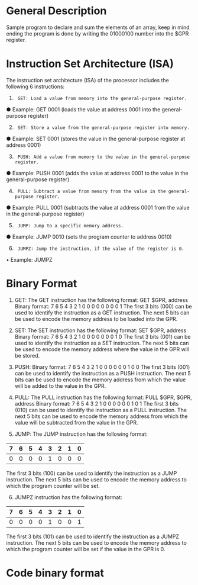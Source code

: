 # General Description
Sample program to declare and sum the elements of an array, keep in mind ending the program is done by writing the 01000100 number into the $GPR register.
# Instruction Set Architecture (ISA)
The instruction set architecture (ISA) of the processor includes the following 6 instructions: 
1.   	GET: Load a value from memory into the general-purpose register.
●        Example: GET 0001 (loads the value at address 0001 into the general-purpose register)
 
2.   	SET: Store a value from the general-purpose register into memory.
●        Example: SET 0001 (stores the value in the general-purpose register at address 0001)
 
3.   	PUSH: Add a value from memory to the value in the general-purpose register.
●        Example: PUSH 0001 (adds the value at address 0001 to the value in the general-purpose register)
 
4.   	PULL: Subtract a value from memory from the value in the general-purpose register.
●        Example:  PULL 0001 (subtracts the value at address 0001 from the value in the general-purpose register)
 
5.   	JUMP: Jump to a specific memory address.
●        Example:  JUMP 0010 (sets the program counter to address 0010)
 
 
6.   	JUMPZ: Jump the instruction, if the value of the register is 0.
•	Example: JUMPZ

# Binary Format
1. GET: The GET instruction has the following format: GET $GPR, address Binary format:
7	6	5	4	3	2	1	0
0	0	0	0	0	0	0	1
The first 3 bits (000) can be used to identify the instruction as a GET instruction. The next 5 bits can be used to encode the memory address to be loaded into the GPR.

2.	SET: The SET instruction has the following format: SET $GPR, address Binary format:
7	6	5	4	3	2	1	0
0	0	0	0	0	0	1	0
The first 3 bits (001) can be used to identify the instruction as a SET instruction. The next 5 bits can be used to encode the memory address where the value in the GPR will be stored.

3.	PUSH: Binary format:
7	6	5	4	3	2	1	0
0	0	0	0	0	1	0	0
The first 3 bits (001) can be used to identify the instruction as a PUSH instruction. The next 5 bits can be used to encode the memory address from which the value will be added to the value in the GPR.




4.	PULL: The PULL instruction has the following format: PULL $GPR, $GPR, address Binary format:
7	6	5	4	3	2	1	0
0	0	0	0	0	1	0	1
The first 3 bits (010) can be used to identify the instruction as a PULL instruction. The next 5 bits can be used to encode the memory address from which the value will be subtracted from the value in the GPR.

5.	JUMP: The JUMP instruction has the following format: 

| 7 |	6 |	5 |	4 |	3 |	2 |	1 |	0 |
|---|---|---|---|---|---|---|---|
| 0 | 0 | 0 | 0 | 1 | 0 | 0 | 0 |

The first 3 bits (100) can be used to identify the instruction as a JUMP instruction. The next 5 bits can be used to encode the memory address to which the program counter will be set.
 
6.	JUMPZ instruction has the following format: 

| 7 |	6 |	5 |	4 |	3 |	2 |	1 |	0 |
|---|---|---|---|---|---|---|---|
| 0 | 0 | 0 | 0 | 1 | 0 | 0 | 1 |


The first 3 bits (101) can be used to identify the instruction as a JUMPZ instruction. The next 5 bits can be used to encode the memory address to which the program counter will be set if the value in the GPR is 0.

# Code binary format
